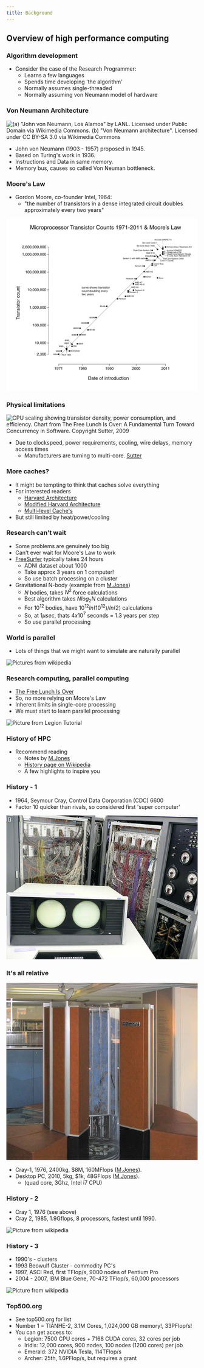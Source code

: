 ```yaml
---
title: Background
---
```


## Overview of high performance computing

### Algorithm development
 
* Consider the case of the Research Programmer:
    * Learns a few languages
    * Spends time developing 'the algorithm'
    * Normally assumes single-threaded
    * Normally assuming von Neumann model of hardware


### Von Neumann Architecture

![(a) "John von Neumann, Los Alamos" by LANL. Licensed under Public Domain via Wikimedia Commons. (b) "Von Neumann architecture". Licensed under CC BY-SA 3.0 via Wikimedia Commons](session04/figures/VonNeumannCombined)

* John von Neumann (1903 - 1957) proposed in 1945.
* Based on Turing's work in 1936.
* Instructions and Data in same memory.
* Memory bus, causes so called Von Neuman bottleneck.


### Moore's Law

* Gordon Moore, co-founder Intel, 1964:
    * "the number of transistors in a dense integrated circuit doubles approximately every two years"

!["Transistor Count and Moore's Law 2011" by Wgsimon. Licensed under CC BY-SA 3.0 via Wikimedia Commons](session04/figures/TransistorCount.png)


### Physical limitations

![CPU scaling showing transistor density, power consumption, and efficiency. Chart from The Free Lunch Is Over: A Fundamental Turn Toward Concurrency in Software. Copyright Sutter, 2009](session04/figures/CPUPerf)

* Due to clockspeed, power requirements, cooling, wire delays, memory access times
    * Manufacturers are turning to multi-core. [Sutter][HerbFreeLunch]


### More caches?

* It might be tempting to think that caches solve everything
* For interested readers
    * [Harvard Architecture][WikipediaHarvardArch]
    * [Modified Harvard Architecture][WikipediaModifiedHarvardArch]
    * [Multi-level Cache's][WikipediaCache]
* But still limited by heat/power/cooling


### Research can't wait

* Some problems are genuinely too big
* Can't ever wait for Moore's Law to work 
* [FreeSurfer][FreeSurfer] typically takes 24 hours
    * ADNI dataset about 1000
    * Take approx 3 years on 1 computer!
    * So use batch processing on a cluster
* Gravitational N-body (example from [M.Jones][MJonesTutorial])
    * $N$ bodies, takes $N^2$ force calculations
    * Best algorithm takes $Nlog_2N$ calculations
    * For $10^{12}$ bodies, have $10^{12}ln(10^{12})/ln(2)$ calculations
    * So, at $1 \mu sec$, thats $4 x 10^7$ seconds = 1.3 years per step
    * So use parallel processing


### World is parallel

* Lots of things that we might want to simulate are naturally parallel

![Pictures from wikipedia](session04/figures/ParallelComputingExamples)


### Research computing, parallel computing

* [The Free Lunch Is Over][HerbFreeLunch]
* So, no more relying on Moore's Law
* Inherent limits in single-core processing
* We must start to learn parallel processing

![Picture from Legion Tutorial](session04/figures/noaaforcast)


### History of HPC

* Recommend reading
    * Notes by [M.Jones][MJonesTutorial]
    * [History page on Wikipedia][WikipediaHistory]
    * A few highlights to inspire you
    
    
### History - 1
    
* 1964, Seymour Cray, Control Data Corporation (CDC) 6600
* Factor 10 quicker than rivals, so considered first 'super computer'

!["CDC 6600 introduced in 1964" by Steve Jurvetson from Menlo Park, USA. Licensed under CC BY 2.0 via Wikimedia Commons](session04/figures/CDC6600.png)


### It's all relative

!["Cray-1 Deutsches Museum" by Clemens Pfeiffer. Licensed under CC BY 2.5 via Wikimedia Commons](session04/figures/Cray1.png)
    
* Cray-1, 1976, 2400kg, $8M, 160MFlops ([M.Jones][MJonesTutorial]).
* Desktop PC, 2010, 5kg, $1k, 48GFlops ([M.Jones][MJonesTutorial]).
    * (quad core, 3Ghz, Intel i7 CPU)

    
### History - 2

* Cray 1, 1976 (see above)
* Cray 2, 1985, 1.9Gflops, 8 processors, fastest until 1990.

![Picture from wikipedia](session04/figures/Cray2)


### History - 3

* 1990's - clusters
* 1993 Beowulf Cluster - commodity PC's
* 1997, ASCI Red, first TFlop/s, 9000 nodes of Pentium Pro
* 2004 - 2007, IBM Blue Gene, 70-472 TFlop/s, 60,000 processors

![Picture from wikipedia](session04/figures/480px-IBM_Blue_Gene_P_supercomputer)


### Top500.org

* See top500.org for list
* Number 1 = TIANHE-2, 3.1M Cores, 1,024,000 GB memory!, 33PFlop/s!
* You can get access to:
    * Legion: 7500 CPU cores + 7168 CUDA cores, 32 cores per job
    * Iridis: 12,000 cores, 900 nodes, 100 nodes (1200 cores) per job
    * Emerald: 372 NVIDIA Tesla, 114TFlop/s
    * Archer: 25th, 1.6PFlop/s, but requires a grant
    
[MJonesTutorial]: http://www.buffalo.edu/content/www/ccr/support/training-resources/tutorials/advanced-topics--e-g--mpi--gpgpu--openmp--etc--/2011-01---introduction-to-hpc--hpc-1-/_jcr_content/par/download/file.res/introHPC-handout-2x2.pdf
[WikipediaHarvardArch]: http://en.wikipedia.org/wiki/Harvard_architecture
[WikipediaModifiedHarvardArch]: http://en.wikipedia.org/wiki/Modified_Harvard_architecture
[WikipediaCache]: http://en.wikipedia.org/wiki/CPU_cache
[HerbFreeLunch]: http://www.gotw.ca/publications/concurrency-ddj.htm
[WikipediaHistory]: http://en.wikipedia.org/wiki/History_of_supercomputing
[FreeSurfer]: http://freesurfer.net/